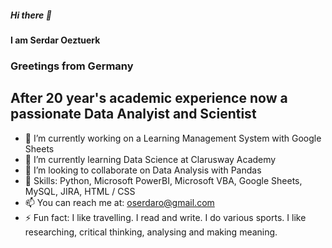 ##### Hi there 👋
#### I am Serdar Oeztuerk
### Greetings from Germany
## After 20 year's academic experience now a passionate Data Analyist and Scientist
<!--
**oserdaro/oserdaro** is a ✨ _special_ ✨ repository because its `README.md` (this file) appears on your GitHub profile.

Here are some ideas to get you started:
-->
- 🔭 I’m currently working on a Learning Management System with Google Sheets
- 🌱 I’m currently learning Data Science at Clarusway Academy
- 👯 I’m looking to collaborate on Data Analysis with Pandas
- 💬 Skills: Python, Microsoft PowerBI, Microsoft VBA, Google Sheets, MySQL, JIRA, HTML / CSS
- 📫 You can reach me at: oserdaro@gmail.com
- ⚡ Fun fact: I like travelling. I read and write. I do various sports. I like researching, critical thinking, analysing and making meaning.


